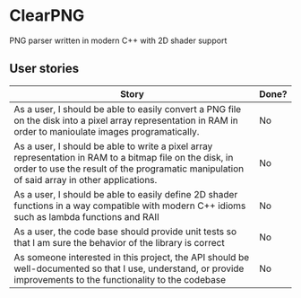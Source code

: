# ClearPNG
PNG parser written in modern C++ with 2D shader support

## User stories
| Story | Done? |
| -------- |--------|
| As a user, I should be able to easily convert a PNG file on the disk into a pixel array representation in RAM in order to manioulate images programatically. | No |
| As a user, I should be able to write a pixel array representation in RAM to a bitmap file on the disk, in order to use the result of the programatic manipulation of said array in other applications. | No |
| As a user, I should be able to easily define 2D shader functions in a way compatible with modern C++ idioms such as lambda functions and RAII | No |
| As a user, the code base should provide unit tests so that I am sure the behavior of the library is correct | No |
| As someone interested in this project, the API should be well-documented so that I use, understand, or provide improvements to the functionality to the codebase | No |
 
